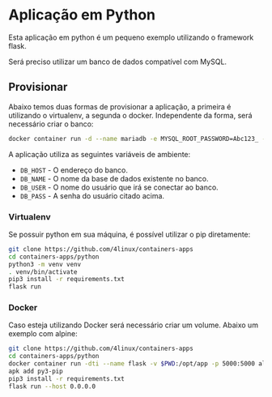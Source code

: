 # Aplicação em Python

Esta aplicação em python é um pequeno exemplo utilizando o framework flask.

Será preciso utilizar um banco de dados compatível com MySQL.

## Provisionar

Abaixo temos duas formas de provisionar a aplicação, a primeira é utilizando o virtualenv, a segunda o docker. Independente da forma, será necessário criar o banco:

```bash
docker container run -d --name mariadb -e MYSQL_ROOT_PASSWORD=Abc123_ -e MYSQL_USER=container -e MYSQL_PASSWORD=4linux -e MYSQL_DATABASE=container -v dados:/var/lib/mysql mariadb
```

A aplicação utiliza as seguintes variáveis de ambiente:

- `DB_HOST` - O endereço do banco.
- `DB_NAME` - O nome da base de dados existente no banco.
- `DB_USER` - O nome do usuário que irá se conectar ao banco.
- `DB_PASS` - A senha do usuário citado acima.

### Virtualenv

Se possuir python em sua máquina, é possível utilizar o pip diretamente:

```bash
git clone https://github.com/4linux/containers-apps
cd containers-apps/python
python3 -m venv venv
. venv/bin/activate
pip3 install -r requirements.txt
flask run
```

### Docker

Caso esteja utilizando Docker será necessário criar um volume. Abaixo um exemplo com alpine:

```bash
git clone https://github.com/4linux/containers-apps
cd containers-apps/python
docker container run -dti --name flask -v $PWD:/opt/app -p 5000:5000 alpine sh
apk add py3-pip
pip3 install -r requirements.txt
flask run --host 0.0.0.0
```
